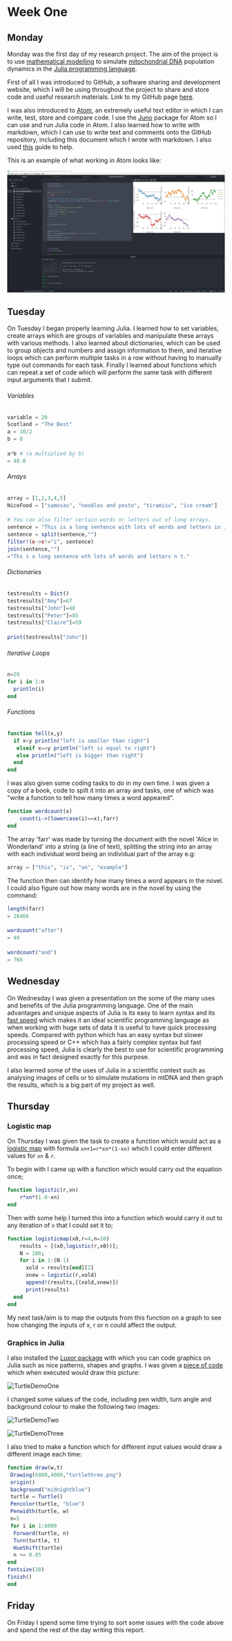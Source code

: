 # Week One
## Monday
Monday was the first day of my research project. The aim of the project is to use [mathematical modelling](https://people.maths.bris.ac.uk/~madjl/course_text.pdf) to simulate [mitochondrial DNA](https://ghr.nlm.nih.gov/mitochondrial-dna) population dynamics in the [Julia programming language](https://julialang.org/).

First of all I was introduced to GitHub, a software sharing and development website, which I will be using throughout the project to share and store code and useful research materials. Link to my GitHub page [here](https://github.com/lwlss/MacPherson_2020).


I was also introduced to [Atom](https://atom.io/), an extremely useful text editor in which I can write, test, store and compare code. I use the [Juno](http://docs.junolab.org/stable/) package for Atom so I can use and run Julia code in Atom. I also learned how to write with markdown, which I can use to write text and comments onto the GitHub repository, including this document which I wrote with markdown. I also used [this](https://guides.github.com/features/mastering-markdown/) guide to help.

This is an example of what working in Atom looks like:

![Example](../images/atom.png)

## Tuesday
On Tuesday I began properly learning Julia. I learned how to set variables, create arrays which are groups of variables and manipulate these arrays with various methods. I also learned about dictionaries, which can be used to group objects and numbers and assign information to them, and iterative loops which can perform multiple tasks in a row without having to manually type out commands for each task. Finally I learned about functions which can repeat a set of code which will perform the same task with different input arguments that I submit.

###### Variables

```julia
variable = 20
Scotland = "The Best"
a = 10/2
b = 8

a*b # (a multiplied by b)
= 40.0
```

###### Arrays

```julia
array = [1,2,3,4,5]
NiceFood = ["samosas", "noodles and pesto", "tiramisu", "ice cream"]

# You can also filter certain words or letters out of long arrays.
sentence = "This is a long sentence with lots of words and letters in it."
sentence = split(sentence,"")
filter!(e->e!="i", sentence)
join(sentence,"")
="Ths s a long sentence wth lots of words and letters n t."
```

###### Dictionaries

```julia
testresults = Dict()
testresults["Amy"]=67
testresults["John"]=48
testresults["Peter"]=85
testresults["Claire"]=59

print(testresults["John"])
```
###### Iterative Loops

```julia
n=20
for i in 1:n
  println(i)
end
```
###### Functions
```julia
function tell(x,y)
  if x<y println("left is smaller than right")
   elseif x==y println("left is equal to right")
   else println("left is bigger than right")
  end
end
```

I was also given some coding tasks to do in my own time. I was given a copy of a book, code to spilt it into an array and tasks, one of which was "write a function to tell how many times a word appeared".

```julia
function wordcount(x)
    count(i->(lowercase(i)==x),farr)
end
```
The array 'farr' was made by turning the document with the novel 'Alice in Wonderland' into a string (a line of text), splitting the string into an array with each individual word being an individual part of the array e.g:

```julia
array = ["this", "is", "an", "example"]
```
The function then can identify how many times a word appears in the novel. I could also figure out how many words are in the novel by using the command:

```julia
length(farr)
= 26466

wordcount("after")
= 40

wordcount("and")
= 766
```



## Wednesday

On Wednesday I was given a presentation on the some of the many uses and benefits of the Julia programming language. One of the main advantages and unique aspects of Julia is its easy to learn syntax and its [fast speed](http://mito.ncl.ac.uk/clonexp/speed_comparison/) which makes it an ideal scientific programming language as when working with huge sets of data it is useful to have quick processing speeds. Compared with python which has an easy syntax but slower processing speed or C++ which has a fairly complex syntax but fast processing speed, Julia is clearly the best to use for scientific programming and was in fact designed exactly for this purpose.

I also learned some of the uses of Julia in a scientific context such as analysing images of cells or to simulate mutations in mtDNA and then graph the results, which is a big part of my project as well.

## Thursday

### Logistic map

On Thursday I was given the task to create a function which would act as a [logistic map](https://en.wikipedia.org/wiki/Logistic_map) with formula `xn+1=r*xn*(1-xn)` which I could enter different values for `xn` & `r`.


To begin with I came up with a function which would carry out the equation once;
```julia
function logistic(r,xn)
    r*xn*(1.0-xn)
end
```
Then with some help I turned this into a function which would carry it out to any iteration of `n` that I could set it to;
```julia
function logisticmap(x0,r=4,n=10)
    results = [(x0,logistic(r,x0))];
    N = 100;
    for i in 1:(N-1)
      xold = results[end][2]
      xnew = logistic(r,xold)
      append!(results,[(xold,xnew)])
      print(results)
  end
end
```

My next task/aim is to map the outputs from this function on a graph to see how changing the inputs of x, r or n could affect the output.  


### Graphics in Julia
I also installed the [Luxor package](http://juliagraphics.github.io/Luxor.jl/v0.8.3/index.html) with which you can code graphics on Julia such as nice patterns, shapes and graphs. I was given a [piece of code](https://github.com/lwlss/MacPherson_2020/blob/master/code/turtleDemo.jl) which when executed would draw this picture:


![TurtleDemoOne](../images/turtle.png)


I changed some values of the code, including pen width, turn angle and background colour to make the following two images:

![TurtleDemoTwo](../images/turtletwo.png)

![TurtleDemoThree](../images/turtlethree.png)

I also tried to make a function which for different input values would draw a different image each time:
```julia
function draw(w,t)
 Drawing(6000,4000,"turtlethree.png")
 origin()
 background("midnightblue")
 turtle = Turtle()
 Pencolor(turtle, "blue")
 Penwidth(turtle, w)
 n=5
 for i in 1:8000
  Forward(turtle, n)
  Turn(turtle, t)
  HueShift(turtle)
  n += 0.85
end
fontsize(20)
finish()
end
```

## Friday

On Friday I spend some time trying to sort some issues with the code above and spend the rest of the day writing this report.
